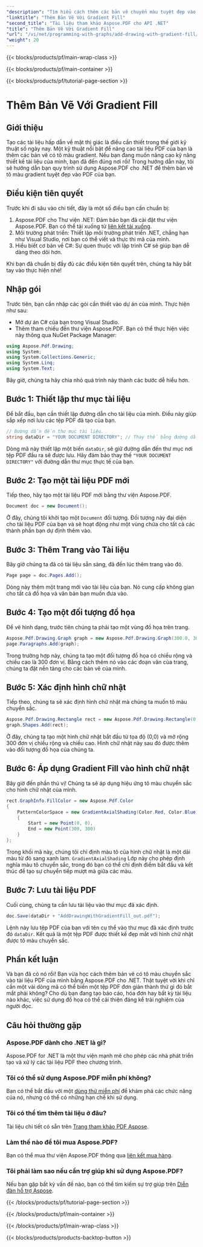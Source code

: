 ```yaml
---
"description": "Tìm hiểu cách thêm các bản vẽ chuyển màu tuyệt đẹp vào tệp PDF bằng Aspose.PDF cho .NET với hướng dẫn từng bước này, hoàn hảo để nâng cao hình ảnh tài liệu."
"linktitle": "Thêm Bản Vẽ Với Gradient Fill"
"second_title": "Tài liệu tham khảo Aspose.PDF cho API .NET"
"title": "Thêm Bản Vẽ Với Gradient Fill"
"url": "/vi/net/programming-with-graphs/add-drawing-with-gradient-fill/"
"weight": 20
---
```


{{< blocks/products/pf/main-wrap-class >}}

{{< blocks/products/pf/main-container >}}

{{< blocks/products/pf/tutorial-page-section >}}

# Thêm Bản Vẽ Với Gradient Fill

## Giới thiệu

Tạo các tài liệu hấp dẫn về mặt thị giác là điều cần thiết trong thế giới kỹ thuật số ngày nay. Một kỹ thuật nổi bật để nâng cao tài liệu PDF của bạn là thêm các bản vẽ có tô màu gradient. Nếu bạn đang muốn nâng cao kỹ năng thiết kế tài liệu của mình, bạn đã đến đúng nơi rồi! Trong hướng dẫn này, tôi sẽ hướng dẫn bạn quy trình sử dụng Aspose.PDF cho .NET để thêm bản vẽ tô màu gradient tuyệt đẹp vào PDF của bạn.

## Điều kiện tiên quyết

Trước khi đi sâu vào chi tiết, đây là một số điều bạn cần chuẩn bị:

1. Aspose.PDF cho Thư viện .NET: Đảm bảo bạn đã cài đặt thư viện Aspose.PDF. Bạn có thể tải xuống từ [liên kết tải xuống](https://releases.aspose.com/pdf/net/).
2. Môi trường phát triển: Thiết lập môi trường phát triển .NET, chẳng hạn như Visual Studio, nơi bạn có thể viết và thực thi mã của mình.
3. Hiểu biết cơ bản về C#: Sự quen thuộc với lập trình C# sẽ giúp bạn dễ dàng theo dõi hơn.

Khi bạn đã chuẩn bị đầy đủ các điều kiện tiên quyết trên, chúng ta hãy bắt tay vào thực hiện nhé!

## Nhập gói

Trước tiên, bạn cần nhập các gói cần thiết vào dự án của mình. Thực hiện như sau:

- Mở dự án C# của bạn trong Visual Studio.
- Thêm tham chiếu đến thư viện Aspose.PDF. Bạn có thể thực hiện việc này thông qua NuGet Package Manager:
  
```csharp
using Aspose.Pdf.Drawing;
using System;
using System.Collections.Generic;
using System.Linq;
using System.Text;
```

Bây giờ, chúng ta hãy chia nhỏ quá trình này thành các bước dễ hiểu hơn. 

## Bước 1: Thiết lập thư mục tài liệu

Để bắt đầu, bạn cần thiết lập đường dẫn cho tài liệu của mình. Điều này giúp sắp xếp nơi lưu các tệp PDF đã tạo của bạn.

```csharp
// Đường dẫn đến thư mục tài liệu.
string dataDir = "YOUR DOCUMENT DIRECTORY"; // Thay thế bằng đường dẫn thư mục của bạn
```
Dòng mã này thiết lập một biến `dataDir`, sẽ giữ đường dẫn đến thư mục nơi tệp PDF đầu ra sẽ được lưu. Hãy đảm bảo thay thế `"YOUR DOCUMENT DIRECTORY"` với đường dẫn thư mục thực tế của bạn.

## Bước 2: Tạo một tài liệu PDF mới

Tiếp theo, hãy tạo một tài liệu PDF mới bằng thư viện Aspose.PDF.

```csharp
Document doc = new Document();
```
Ở đây, chúng tôi khởi tạo một `Document` đối tượng. Đối tượng này đại diện cho tài liệu PDF của bạn và sẽ hoạt động như một vùng chứa cho tất cả các thành phần bạn dự định thêm vào.

## Bước 3: Thêm Trang vào Tài liệu

Bây giờ chúng ta đã có tài liệu sẵn sàng, đã đến lúc thêm trang vào đó.

```csharp
Page page = doc.Pages.Add();
```
Dòng này thêm một trang mới vào tài liệu của bạn. Nó cung cấp không gian cho tất cả đồ họa và văn bản bạn muốn đưa vào.

## Bước 4: Tạo một đối tượng đồ họa

Để vẽ hình dạng, trước tiên chúng ta phải tạo một vùng đồ họa trên trang.

```csharp
Aspose.Pdf.Drawing.Graph graph = new Aspose.Pdf.Drawing.Graph(300.0, 300.0);
page.Paragraphs.Add(graph);
```
Trong trường hợp này, chúng ta tạo một đối tượng đồ họa có chiều rộng và chiều cao là 300 đơn vị. Bằng cách thêm nó vào các đoạn văn của trang, chúng ta đặt nền tảng cho các bản vẽ của mình.

## Bước 5: Xác định hình chữ nhật

Tiếp theo, chúng ta sẽ xác định hình chữ nhật mà chúng ta muốn tô màu chuyển sắc.

```csharp
Aspose.Pdf.Drawing.Rectangle rect = new Aspose.Pdf.Drawing.Rectangle(0, 0, 300, 300);
graph.Shapes.Add(rect);
```
Ở đây, chúng ta tạo một hình chữ nhật bắt đầu từ tọa độ (0,0) và mở rộng 300 đơn vị chiều rộng và chiều cao. Hình chữ nhật này sau đó được thêm vào đối tượng đồ họa của chúng ta.

## Bước 6: Áp dụng Gradient Fill vào hình chữ nhật

Bây giờ đến phần thú vị! Chúng ta sẽ áp dụng hiệu ứng tô màu chuyển sắc cho hình chữ nhật của mình.

```csharp
rect.GraphInfo.FillColor = new Aspose.Pdf.Color
{
    PatternColorSpace = new GradientAxialShading(Color.Red, Color.Blue)
    {
        Start = new Point(0, 0),
        End = new Point(300, 300)
    }
};
```
Trong khối mã này, chúng tôi chỉ định màu tô của hình chữ nhật là một dải màu từ đỏ sang xanh lam. `GradientAxialShading` Lớp này cho phép định nghĩa màu tô chuyển sắc, trong đó bạn có thể chỉ định điểm bắt đầu và kết thúc để tạo sự chuyển tiếp mượt mà giữa các màu.

## Bước 7: Lưu tài liệu PDF

Cuối cùng, chúng ta cần lưu tài liệu vào thư mục đã xác định.

```csharp
doc.Save(dataDir + "AddDrawingWithGradientFill_out.pdf");
```
Lệnh này lưu tệp PDF của bạn với tên cụ thể vào thư mục đã xác định trước đó `dataDir`. Kết quả là một tệp PDF được thiết kế đẹp mắt với hình chữ nhật được tô màu chuyển sắc.

## Phần kết luận

Và bạn đã có nó rồi! Bạn vừa học cách thêm bản vẽ có tô màu chuyển sắc vào tài liệu PDF của mình bằng Aspose.PDF cho .NET. Thật tuyệt vời khi chỉ cần một vài dòng mã có thể biến một tệp PDF đơn giản thành thứ gì đó bắt mắt phải không? Cho dù bạn đang tạo báo cáo, hóa đơn hay bất kỳ tài liệu nào khác, việc sử dụng đồ họa có thể cải thiện đáng kể trải nghiệm của người đọc.

## Câu hỏi thường gặp

### Aspose.PDF dành cho .NET là gì?
Aspose.PDF for .NET là một thư viện mạnh mẽ cho phép các nhà phát triển tạo và xử lý các tài liệu PDF theo chương trình.

### Tôi có thể sử dụng Aspose.PDF miễn phí không?
Bạn có thể bắt đầu với một [dùng thử miễn phí](https://releases.aspose.com/) để khám phá các chức năng của nó, nhưng có thể có những hạn chế khi sử dụng.

### Tôi có thể tìm thêm tài liệu ở đâu?
Tài liệu chi tiết có sẵn trên [Trang tham khảo PDF Aspose](https://reference.aspose.com/pdf/net/).

### Làm thế nào để tôi mua Aspose.PDF?
Bạn có thể mua thư viện Aspose.PDF thông qua [liên kết mua hàng](https://purchase.aspose.com/buy).

### Tôi phải làm sao nếu cần trợ giúp khi sử dụng Aspose.PDF?
Nếu bạn gặp bất kỳ vấn đề nào, bạn có thể tìm kiếm sự trợ giúp trên [Diễn đàn hỗ trợ Aspose](https://forum.aspose.com/c/pdf/10).

{{< /blocks/products/pf/tutorial-page-section >}}

{{< /blocks/products/pf/main-container >}}

{{< /blocks/products/pf/main-wrap-class >}}

{{< blocks/products/products-backtop-button >}}
